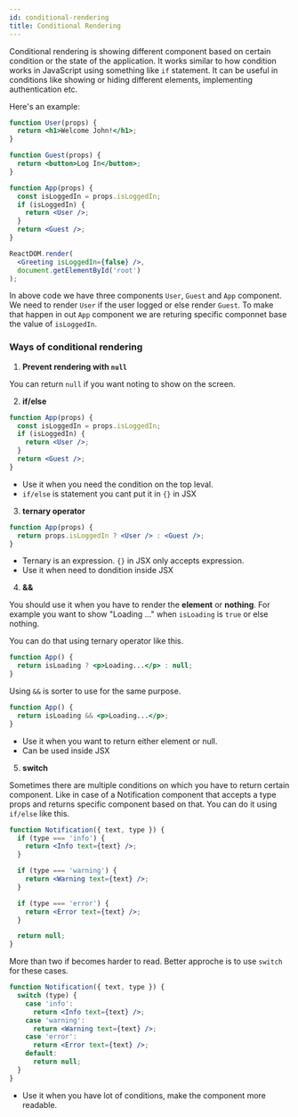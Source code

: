 ```yaml
---
id: conditional-rendering
title: Conditional Rendering
---
```


Conditional rendering is showing different component based on certain condition or the state of the application. It works similar to how condition works in JavaScript using something like `if` statement. It can be useful in conditions like showing or hiding different elements, implementing authentication etc.

Here's an example:

```jsx
function User(props) {
  return <h1>Welcome John!</h1>;
}

function Guest(props) {
  return <button>Log In</button>;
}

function App(props) {
  const isLoggedIn = props.isLoggedIn;
  if (isLoggedIn) {
    return <User />;
  }
  return <Guest />;
}

ReactDOM.render(
  <Greeting isLoggedIn={false} />,
  document.getElementById('root')
);
```

In above code we have three components `User`, `Guest` and `App` component. We need to render `User` if the user logged or else render `Guest`. To make that happen in out `App` component we are returing specific componnet base the value of `isLoggedIn`.

### Ways of conditional rendering

1. **Prevent rendering with `null`**

You can return `null` if you want noting to show on the screen.

2. **if/else**

```jsx
function App(props) {
  const isLoggedIn = props.isLoggedIn;
  if (isLoggedIn) {
    return <User />;
  }
  return <Guest />;
}
```

- Use it when you need the condition on the top leval.
- `if/else` is statement you cant put it in `{}` in JSX

3. **ternary operator**

```jsx
function App(props) {
  return props.isLoggedIn ? <User /> : <Guest />;
}
```

- Ternary is an expression. `{}` in JSX only accepts expression.
- Use it when need to dondition inside JSX

4. **&&**

You should use it when you have to render the **element** or **nothing**. For example you want to show "Loading ..." when `isLoading` is `true` or else nothing.

You can do that using ternary operator like this.

```jsx
function App() {
  return isLoading ? <p>Loading...</p> : null;
}
```

Using `&&` is sorter to use for the same purpose.

```jsx
function App() {
  return isLoading && <p>Loading...</p>;
}
```

- Use it when you want to return either element or null.
- Can be used inside JSX

5. **switch**

Sometimes there are multiple conditions on which you have to return certain component. Like in case of a Notification component that accepts a type props and returns specific component based on that. You can do it using `if/else` like this.

```jsx
function Notification({ text, type }) {
  if (type === 'info') {
    return <Info text={text} />;
  }

  if (type === 'warning') {
    return <Warning text={text} />;
  }

  if (type === 'error') {
    return <Error text={text} />;
  }

  return null;
}
```

More than two if becomes harder to read. Better approche is to use `switch` for these cases.

```jsx
function Notification({ text, type }) {
  switch (type) {
    case 'info':
      return <Info text={text} />;
    case 'warning':
      return <Warning text={text} />;
    case 'error':
      return <Error text={text} />;
    default:
      return null;
  }
}
```

- Use it when you have lot of conditions, make the component more readable.
